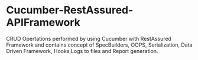 # Cucumber-RestAssured-APIFramework
CRUD Opertations performed by using Cucumber with RestAssured Framework and contains concept of SpecBuilders, OOPS, Serialization, Data Driven Framework, Hooks,Logs to files and  Report generation.  
